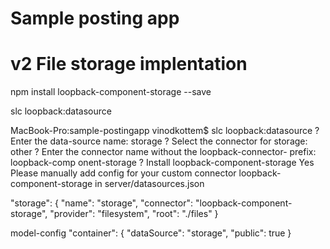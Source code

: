 # Sample posting app

# v2 File storage implentation

npm install loopback-component-storage --save

slc loopback:datasource

MacBook-Pro:sample-postingapp vinodkottem$ slc loopback:datasource
? Enter the data-source name: storage
? Select the connector for storage: other
? Enter the connector name without the loopback-connector- prefix: loopback-comp
onent-storage
? Install loopback-component-storage Yes
Please manually add config for your custom connector loopback-component-storage in server/datasources.json

"storage": {
	  "name": "storage",
	  "connector": "loopback-component-storage",
	  "provider": "filesystem",
	  "root": "./files"
	}

model-config
	"container": {
    "dataSource": "storage",
    "public": true
  }